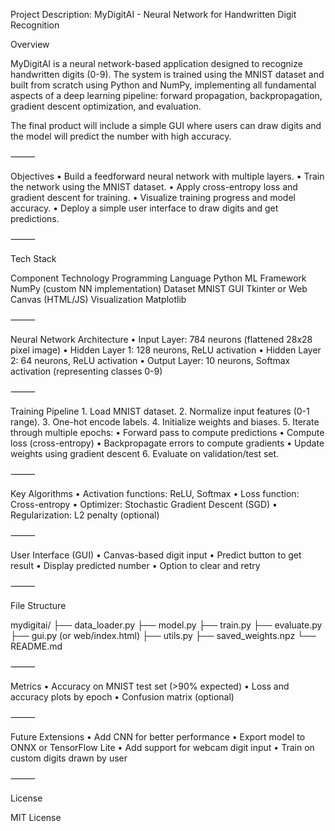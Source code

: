 Project Description: MyDigitAI - Neural Network for Handwritten Digit Recognition

Overview

MyDigitAI is a neural network-based application designed to recognize handwritten digits (0-9). The system is trained using the MNIST dataset and built from scratch using Python and NumPy, implementing all fundamental aspects of a deep learning pipeline: forward propagation, backpropagation, gradient descent optimization, and evaluation.

The final product will include a simple GUI where users can draw digits and the model will predict the number with high accuracy.

⸻

Objectives
	•	Build a feedforward neural network with multiple layers.
	•	Train the network using the MNIST dataset.
	•	Apply cross-entropy loss and gradient descent for training.
	•	Visualize training progress and model accuracy.
	•	Deploy a simple user interface to draw digits and get predictions.

⸻

Tech Stack

Component	Technology
Programming Language	Python
ML Framework	NumPy (custom NN implementation)
Dataset	MNIST
GUI	Tkinter or Web Canvas (HTML/JS)
Visualization	Matplotlib


⸻

Neural Network Architecture
	•	Input Layer: 784 neurons (flattened 28x28 pixel image)
	•	Hidden Layer 1: 128 neurons, ReLU activation
	•	Hidden Layer 2: 64 neurons, ReLU activation
	•	Output Layer: 10 neurons, Softmax activation (representing classes 0-9)

⸻

Training Pipeline
	1.	Load MNIST dataset.
	2.	Normalize input features (0-1 range).
	3.	One-hot encode labels.
	4.	Initialize weights and biases.
	5.	Iterate through multiple epochs:
	•	Forward pass to compute predictions
	•	Compute loss (cross-entropy)
	•	Backpropagate errors to compute gradients
	•	Update weights using gradient descent
	6.	Evaluate on validation/test set.

⸻

Key Algorithms
	•	Activation functions: ReLU, Softmax
	•	Loss function: Cross-entropy
	•	Optimizer: Stochastic Gradient Descent (SGD)
	•	Regularization: L2 penalty (optional)

⸻

User Interface (GUI)
	•	Canvas-based digit input
	•	Predict button to get result
	•	Display predicted number
	•	Option to clear and retry

⸻

File Structure

mydigitai/
├── data_loader.py
├── model.py
├── train.py
├── evaluate.py
├── gui.py (or web/index.html)
├── utils.py
├── saved_weights.npz
└── README.md


⸻

Metrics
	•	Accuracy on MNIST test set (>90% expected)
	•	Loss and accuracy plots by epoch
	•	Confusion matrix (optional)

⸻

Future Extensions
	•	Add CNN for better performance
	•	Export model to ONNX or TensorFlow Lite
	•	Add support for webcam digit input
	•	Train on custom digits drawn by user

⸻

License

MIT License